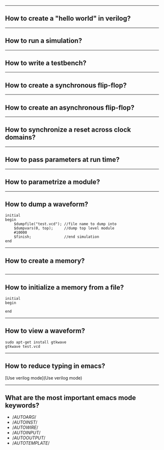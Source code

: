 
----------------------------------------
## How to create a "hello world" in verilog?

----------------------------------------
## How to run a simulation?

----------------------------------------
## How to write a testbench?

----------------------------------------
## How to create a synchronous flip-flop?

----------------------------------------
## How to create an asynchronous flip-flop?

----------------------------------------
## How to synchronize a reset across clock domains?

----------------------------------------
## How to pass parameters at run time?

----------------------------------------
## How to parametrize a module?

----------------------------------------
## How to dump a waveform?
```
initial
begin
	$dumpfile("test.vcd"); //file name to dump into
	$dumpvars(0, top);     //dump top level module
	#10000
    $finish;               //end simulation
end
```
----------------------------------------
## How to create a memory?
```

```

----------------------------------------
## How to initialize a memory from a file?

```
initial
begin
	
end
```
----------------------------------------
## How to view a waveform?
```
sudo apt-get install gtkwave
gtkwave test.vcd
```
-----------------------------------------
## How to reduce typing in emacs?

[Use verilog mode](Use verilog mode)

-----------------------------------------
## What are the most important emacs mode keywords?

* /*AUTOARG*/
* /*AUTOINST*/
* /*AUTOWIRE*/
* /*AUTOINPUT*/
* /*AUTOOUTPUT*/
* /*AUTOTEMPLATE*/









